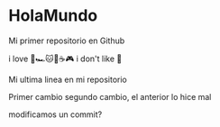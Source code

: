 # HolaMundo

Mi primer repositorio en Github

i love 🍔🏎️🐱🐶☕🎮
i don't like 🍰

Mi ultima linea en mi repositorio

Primer cambio
segundo cambio, el anterior lo hice mal 

modificamos un commit?
